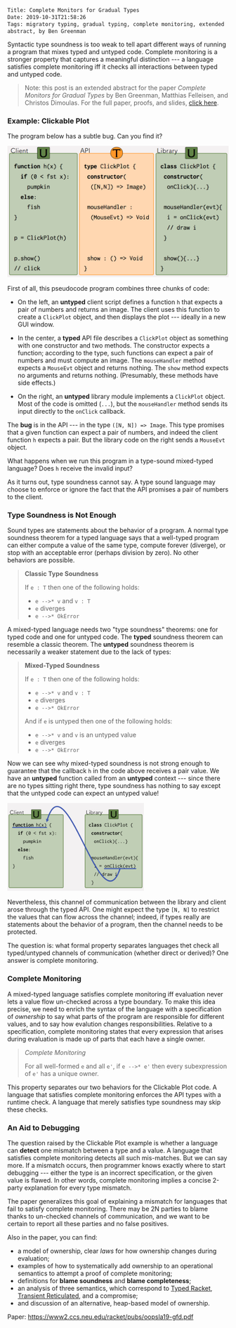     Title: Complete Monitors for Gradual Types
    Date: 2019-10-31T21:58:26
    Tags: migratory typing, gradual typing, complete monitoring, extended abstract, by Ben Greenman

Syntactic type soundness is too weak to tell apart different ways of running
 a program that mixes typed and untyped code.
Complete monitoring is a stronger property that captures a meaningful
 distinction --- a language satisfies complete monitoring iff it checks
 all interactions between typed and untyped code.

<!-- more -->

> Note: this post is an extended abstract for the paper _Complete Monitors
> for Gradual Types_ by Ben Greenman, Matthias Felleisen, and Christos Dimoulas.
> For the full paper, proofs, and slides,
> [click here](http://www.ccs.neu.edu/home/types/publications/publications.html#gfd-oopsla-2019).


### Example: Clickable Plot

The program below has a subtle bug.
Can you find it?

<img src="/img/complete-monitoring-0.png" alt="Untyped client code, a typed API, and untyped library code."/>

First of all, this pseudocode program combines three chunks of code:

- On the left, an **untyped** client script defines a function `h` that expects
  a pair of numbers and returns an image. The client uses this function to
  create a `ClickPlot` object, and then displays the plot --- ideally in a new
  GUI window.

- In the center, a **typed** API file describes a `ClickPlot` object as
  something with one constructor and two methods. The constructor expects
  a function; according to the type, such functions can expect a pair of
  numbers and must compute an image. The `mouseHandler` method expects
  a `MouseEvt` object and returns nothing. The `show` method expects no arguments
  and returns nothing. (Presumably, these methods have side effects.)

- On the right, an **untyped** library module implements a `ClickPlot` object.
  Most of the code is omitted (`...`), but the `mouseHandler` method sends
  its input directly to the `onClick` callback.

The **bug** is in the API --- in the type `([N, N]) => Image`.
This type promises that a given function can expect a pair of numbers,
 and indeed the client function `h` expects a pair.
But the library code on the right sends a `MouseEvt` object.

What happens when we run this program in a type-sound mixed-typed language?
Does `h` receive the invalid input?

As it turns out, type soundness cannot say.
A type sound language may choose to enforce or ignore the fact that the
 API promises a pair of numbers to the client.


### Type Soundness is Not Enough

Sound types are statements about the behavior of a program.
A normal type soundness theorem for a typed language says that a well-typed
 program can either compute a value of the same type, compute forever (diverge),
 or stop with an acceptable error (perhaps division by zero).
No other behaviors are possible.

> **Classic Type Soundness**
>
> If `e : T` then one of the following holds:
>
> - `e -->* v` and `v : T`
> - `e` diverges
> - `e -->* OkError`

A mixed-typed language needs two "type soundness" theorems:
 one for typed code and one for untyped code.
The **typed** soundness theorem can resemble a classic theorem.
The **untyped** soundness theorem is necessarily a weaker statement due to
 the lack of types:

> **Mixed-Typed Soundness**
>
> If `e : T` then one of the following holds:
>
> - `e -->* v` and `v : T`
> - `e` diverges
> - `e -->* OkError`
>
> And if `e` is untyped then one of the following holds:
>
> - `e -->* v` and `v` is an untyped value
> - `e` diverges
> - `e -->* OkError`

Now we can see why mixed-typed soundness is not strong enough to guarantee that
 the callback `h` in the code above receives a pair value.
We have an **untyped** function called from an **untyped** context --- since
 there are no types sitting right there, type soundness has nothing to say
 except that the untyped code can expect an untyped value!

<img height=200px src="/img/complete-monitoring-1.png" alt="Untyped library sends input directly to untyped client."/>

Nevertheless, this channel of communication between the library and client
 arose through the typed API.
One might expect the type `[N, N]` to restrict the values that can flow across
 the channel; indeed, if types really are statements about the behavior of a program,
 then the channel needs to be protected.

The question is: what formal property separates languages thet check
 all typed/untyped channels of communication (whether direct or derived)?
One answer is complete monitoring.


### Complete Monitoring

A mixed-typed language satisfies complete monitoring iff evaluation never
 lets a value flow un-checked across a type boundary.
To make this idea precise, we need to enrich the syntax of the language
 with a specification of _ownership_ to say what parts of the program are
 responsible for different values, and to say how evalution changes
 responsibilities.
Relative to a specification, complete monitoring states that every expression
 that arises during evaluation is made up of parts that each have a single
 owner.

> *Complete Monitoring*
>
> For all well-formed `e` and all `e'`, if `e -->* e'` then every subexpression
> of `e'` has a unique owner.

This property separates our two behaviors for the Clickable Plot code.
A language that satisfies complete monitoring enforces the API types with
 a runtime check.
A language that merely satisfies type soundness may skip these checks.


### An Aid to Debugging

The question raised by the Clickable Plot example is whether a language can
 **detect** one mismatch between a type and a value.
A language that satisfies complete monitoring detects all such mis-matches.
But we can say more.
If a mismatch occurs, then programmer knows exactly where to start debugging
 --- either the type is an incorrect specification, or the given value is
 flawed.
In other words, complete monitoring implies a concise 2-party explanation
 for every type mismatch.

The paper generalizes this goal of explaining a mismatch for languages
 that fail to satisfy complete monitoring.
There may be 2N parties to blame thanks to un-checked channels of communication,
 and we want to be certain to report all these parties and no false positives.

Also in the paper, you can find:

- a model of ownership, clear _laws_ for how ownership changes during evaluation;
- examples of how to systematically add ownership to an operational semantics
  to attempt a proof of complete monitoring;
- definitions for **blame soundness** and **blame completeness**;
- an analysis of three semantics, which correspond to [Typed Racket](https://docs.racket-lang.org/ts-reference/index.html),
  [Transient Reticulated](http://hdl.handle.net/2022/23172), and a compromise;
- and discussion of an alternative, heap-based model of ownership.

Paper: <https://www2.ccs.neu.edu/racket/pubs/oopsla19-gfd.pdf>


